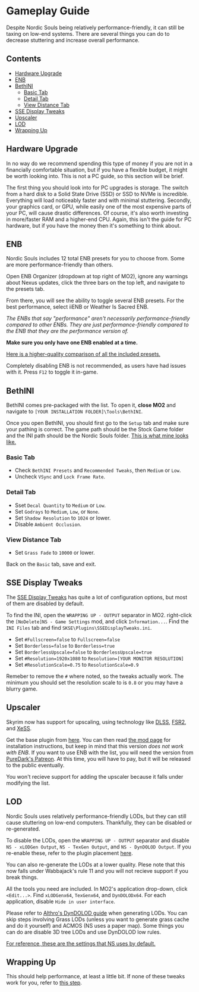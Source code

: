 # Gameplay Guide

Despite Nordic Souls being relatively performance-friendly, it can still be taxing on low-end systems. There are several things you can do to decrease stuttering and increase overall performance.

## Contents
- [Hardware Upgrade](#hardware-upgrade)
- [ENB](#enb)
- [BethINI](#bethini)
  - [Basic Tab](#basic-tab)
  - [Detail Tab](#detail-tab)
  - [View Distance Tab](#view-distance-tab)
- [SSE Display Tweaks](#sse-display-tweaks)
- [Upscaler](#upscaler)
- [LOD](#lod)
- [Wrapping Up](#wrapping-up)

## Hardware Upgrade

In no way do we recommend spending this type of money if you are not in a financially comfortable situation, but if you have a flexible budget, it might be worth looking into. This is not a PC guide, so this section will be brief.

The first thing you should look into for PC upgrades is storage. The switch from a hard disk to a Solid State Drive (SSD) or SSD to NVMe is incredible. Everything will load noticeably faster and with minimal stuttering. Secondly, your graphics card, or GPU, while easily one of the most expensive parts of your PC, will cause drastic differences. Of course, it's also worth investing in more/faster RAM and a higher-end CPU. Again, this isn't the guide for PC hardware, but if you have the money then it's something to think about.

## ENB

Nordic Souls includes 12 total ENB presets for you to choose from. Some are more performance-friendly than others.

Open ENB Organizer (dropdown at top right of MO2), ignore any warnings about Nexus updates, click the three bars on the top left, and navigate to the presets tab.

From there, you will see the ability to toggle several ENB presets. For the best performance, select iiENB or Weather Is Sacred ENB.

*The ENBs that say "performance" aren't necessarily performance-friendly compared to other ENBs. They are just performance-friendly compared to the ENB that they are the performance version of.*

**Make sure you only have one ENB enabled at a time.**

[Here is a higher-quality comparison of all the included presets.](https://imgur.com/gallery/3WDkZit)

Completely disabling ENB is not recommended, as users have had issues with it. Press `F12` to toggle it in-game.

## BethINI

BethINI comes pre-packaged with the list. To open it, **close MO2** and navigate to `[YOUR INSTALLATION FOLDER]\Tools\BethINI`.

Once you open BethINI, you should first go to the `Setup` tab and make sure your pathing is correct. The game path should be the Stock Game folder and the INI path should be the Nordic Souls folder. [This is what mine looks like.](https://user-images.githubusercontent.com/88332109/227602080-c1e05e4f-e880-46eb-913a-1dad845de523.png)

### Basic Tab
- Check `BethINI Presets` and `Recommended Tweaks`, then `Medium` or `Low`.
- Uncheck `VSync` and `Lock Frame Rate`.

### Detail Tab
- Sset `Decal Quantity` to `Medium` or `Low`.
- Set `Godrays` to `Medium`, `Low`, or `None`.
- Set `Shadow Resolution` to `1024` or lower.
- Disable `Ambient Occlusion`.

### View Distance Tab
- Set `Grass Fade` to `10000` or lower.

Back on the `Basic` tab, save and exit.

## SSE Display Tweaks

The [SSE Display Tweaks](https://www.nexusmods.com/skyrimspecialedition/mods/34705) has quite a lot of configuration options, but most of them are disabled by default.

To find the INI, open the `WRAPPING UP - OUTPUT` separator in MO2. right-click the `[NoDelete]NS - Game Settings` mod, and click `Information...`. Find the `INI Files` tab and find `SKSE\Plugins\SSEDisplayTweaks.ini`.

- Set `#Fullscreen=false` to `Fullscreen=false`
- Set `Borderless=false` to `Borderless=true`
- Set `BorderlessUpscale=false` to `BorderlessUpscale=true`
- Set `#Resolution=1920x1080` to `Resolution=[YOUR MONITOR RESOLUTION]`
- Set `#ResolutionScale=0.75` to `ResolutionScale=0.9`

Remeber to remove the `#` where noted, so the tweaks actually work. The minimum you should set the resolution scale to is `0.8` or you may have a blurry game.

## Upscaler

Skyrim now has support for upscaling, using technology like [DLSS](https://www.nvidia.com/en-us/geforce/technologies/dlss/), [FSR2](https://www.amd.com/en/technologies/fidelityfx-super-resolution), and [XeSS](https://www.intel.com/content/www/us/en/products/docs/arc-discrete-graphics/xess.html).

Get the base plugin from [here](https://www.nexusmods.com/site/mods/502). You can then read [the mod page](https://www.nexusmods.com/skyrimspecialedition/mods/80343) for installation instructions, but keep in mind that this version *does not work with ENB*. If you want to use ENB with the list, you will need the version from [PureDark's Patreon](https://www.patreon.com/PureDark). At this time, you will have to pay, but it will be released to the public eventually.

You won't recieve support for adding the upscaler because it falls under modifying the list.

## LOD

Nordic Souls uses relatively performance-friendly LODs, but they can still cause stuttering on low-end computers. Thankfully, they can be disabled or re-generated.

To disable the LODs, open the `WRAPPING UP - OUTPUT` separator and disable `NS - xLODGen Output`, `NS - TexGen Output`, and `NS - DynDOLOD Output`. If you re-enable these, refer to the plugin placement [here](https://loadorderlibrary.com/lists/nordic-souls).

You can also re-generate the LODs at a lower quality. Plese note that this now falls under Wabbajack's rule 11 and you will not recieve support if you break things.

All the tools you need are included. In MO2's application drop-down, click `<Edit...>`. Find `xLODGenx64`, `TexGenx64`, and `DynDOLODx64`. For each application, disable `Hide in user interface`.

Please refer to [Althro's DynDOLOD guide](https://github.com/The-Animonculory/Modding-Resources/blob/main/DynDOLOD.md) when generating LODs. You can skip steps involving Grass LODs (unless you want to generate grass cache and do it yourself) and ACMOS (NS uses a paper map). Some things you can do are disable 3D tree LODs and use DynDOLOD low rules.

[For reference, these are the settings that NS uses by default.](https://imgur.com/gallery/sTF2mBr)

## Wrapping Up

This should help performance, at least a little bit. If none of these tweaks work for you, refer to [this step](#hardware-upgrade).
